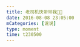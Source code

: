 ```yaml
---
title: 老司机快带带我🥺🥺
date: 2016-08-08 23:05:00
mCategories: [说说]
type: moment
time: t230500
---
```


<div id="pics-20160808230500"></div>

<script src="/lib/moment/pics.js"></script>
<script>
var data = [
    {"link": "2016-08-08_000000.jpeg", "type": "shuoshuo"},
    {"link": "2016-08-08_000001.jpeg", "type": "shuoshuo"},
    {"link": "2016-08-08_000002.jpeg", "type": "shuoshuo"},
    {"link": "2016-08-08_000003.jpeg", "type": "shuoshuo"}
];
picsRender(data, "pics-20160808230500");
</script>
